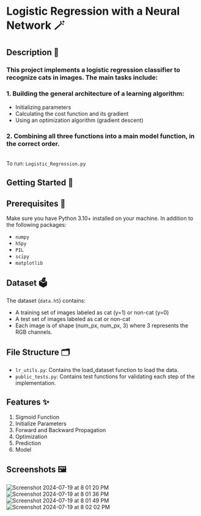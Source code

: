 # Logistic Regression with a Neural Network 🪄

## Description 📖
### This project implements a logistic regression classifier to recognize cats in images. The main tasks include:

### 1. Building the general architecture of a learning algorithm:
* Initializing parameters
* Calculating the cost function and its gradient
* Using an optimization algorithm (gradient descent)

### 2. Combining all three functions into a main model function, in the correct order.
<br>To run: `Logistic_Regression.py`

## Getting Started 🚀

## Prerequisites 🐍
Make sure you have Python 3.10+ installed on your machine. In addition to the following packages:
* `numpy`
* `h5py`
* `PIL`
* `scipy`
* `matplotlib`

## Dataset 🗳️
The dataset (`data.h5`) contains:
* A training set of images labeled as cat (y=1) or non-cat (y=0)
* A test set of images labeled as cat or non-cat
* Each image is of shape (num_px, num_px, 3) where 3 represents the RGB channels.

## File Structure 🗂️
* `lr_utils.py`: Contains the load_dataset function to load the data.
* `public_tests.py`: Contains test functions for validating each step of the implementation.


## Features ✨
1. Sigmoid Function
2. Initialize Parameters
3. Forward and Backward Propagation
4. Optimization
5. Prediction
6. Model


## Screenshots 🖼️
![Screenshot 2024-07-19 at 8 01 20 PM](https://github.com/user-attachments/assets/7aba6cdb-b5f3-4949-bfb3-c2cd059f08c2)
![Screenshot 2024-07-19 at 8 01 36 PM](https://github.com/user-attachments/assets/aad25379-582a-41d1-b17c-0579d3241c53)
![Screenshot 2024-07-19 at 8 01 49 PM](https://github.com/user-attachments/assets/e2b198f2-0d8d-4f03-909f-1b36dc24e49a)
![Screenshot 2024-07-19 at 8 02 02 PM](https://github.com/user-attachments/assets/1c2588b4-589e-4e3e-b9a7-a1a3b619002d)

